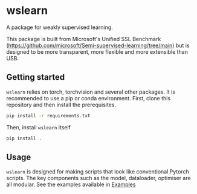 # wslearn

A package for weakly supervised learning.

This package is built from Microsoft's Unified SSL Benchmark (https://github.com/microsoft/Semi-supervised-learning/tree/main)
but is designed to be more transparent, more flexible and more extensible than USB.


## Getting started

`wslearn` relies on torch, torchvision and several other packages. It is recommended to use a pip or conda environment.
First, clone this repository and then install the prerequisites.
```sh
pip install -r requirements.txt
```
Then, install `wslearn` itself
```sh
pip install .
```

## Usage

`wslearn` is designed for making scripts that look like conventional Pytorch scripts. The key components such as the model, dataloader, optimiser are all modular. See the examples available in [Examples](https://github.com/nhamid289/wslearn/tree/main/examples)

